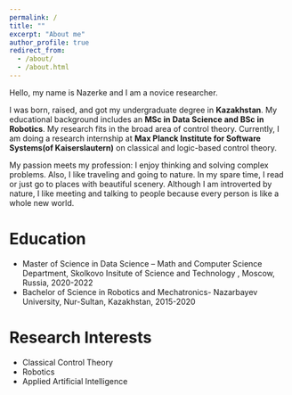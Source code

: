 ```yaml
---
permalink: /
title: ""
excerpt: "About me"
author_profile: true
redirect_from: 
  - /about/
  - /about.html
---
```


Hello, my name is Nazerke and I am a novice researcher. 


I was born, raised, and got my undergraduate degree in **Kazakhstan**. My educational background includes an **MSc in Data Science and BSc in Robotics**. My research fits in the broad area of control theory. Currently, I am doing a research internship at **Max Planck Institute for Software Systems(of Kaiserslautern)** on classical and logic-based control theory.


My passion meets my profession: I enjoy thinking and solving complex problems. 
Also, I like traveling and going to nature. In my spare time, I read or just go to places with beautiful scenery. Although I am introverted by nature, I like meeting and talking to people because every person is like a whole new world.


Education
=
* Master of Science in Data Science – Math and Computer Science Department, Skolkovo Insitute of Science and Technology , Moscow, Russia, 2020-2022
* Bachelor of Science in Robotics and Mechatronics- Nazarbayev University, Nur-Sultan, Kazakhstan, 2015-2020


Research Interests
=
* Classical Control Theory
* Robotics
* Applied Artificial Intelligence
